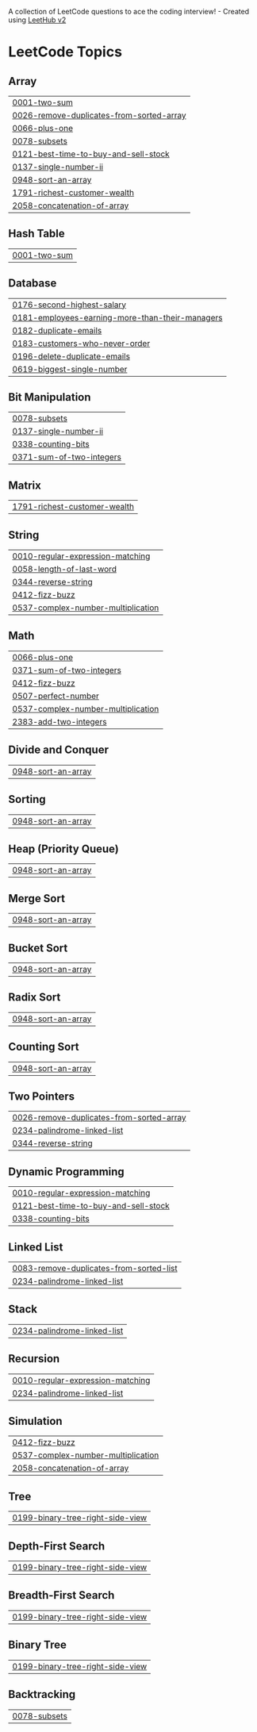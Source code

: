 A collection of LeetCode questions to ace the coding interview! - Created using [LeetHub v2](https://github.com/arunbhardwaj/LeetHub-2.0)
<!---LeetCode Topics Start-->
# LeetCode Topics
## Array
|  |
| ------- |
| [0001-two-sum](https://github.com/habeebckd/Leetcode/tree/master/0001-two-sum) |
| [0026-remove-duplicates-from-sorted-array](https://github.com/habeebckd/Leetcode/tree/master/0026-remove-duplicates-from-sorted-array) |
| [0066-plus-one](https://github.com/habeebckd/Leetcode/tree/master/0066-plus-one) |
| [0078-subsets](https://github.com/habeebckd/Leetcode/tree/master/0078-subsets) |
| [0121-best-time-to-buy-and-sell-stock](https://github.com/habeebckd/Leetcode/tree/master/0121-best-time-to-buy-and-sell-stock) |
| [0137-single-number-ii](https://github.com/habeebckd/Leetcode/tree/master/0137-single-number-ii) |
| [0948-sort-an-array](https://github.com/habeebckd/Leetcode/tree/master/0948-sort-an-array) |
| [1791-richest-customer-wealth](https://github.com/habeebckd/Leetcode/tree/master/1791-richest-customer-wealth) |
| [2058-concatenation-of-array](https://github.com/habeebckd/Leetcode/tree/master/2058-concatenation-of-array) |
## Hash Table
|  |
| ------- |
| [0001-two-sum](https://github.com/habeebckd/Leetcode/tree/master/0001-two-sum) |
## Database
|  |
| ------- |
| [0176-second-highest-salary](https://github.com/habeebckd/Leetcode/tree/master/0176-second-highest-salary) |
| [0181-employees-earning-more-than-their-managers](https://github.com/habeebckd/Leetcode/tree/master/0181-employees-earning-more-than-their-managers) |
| [0182-duplicate-emails](https://github.com/habeebckd/Leetcode/tree/master/0182-duplicate-emails) |
| [0183-customers-who-never-order](https://github.com/habeebckd/Leetcode/tree/master/0183-customers-who-never-order) |
| [0196-delete-duplicate-emails](https://github.com/habeebckd/Leetcode/tree/master/0196-delete-duplicate-emails) |
| [0619-biggest-single-number](https://github.com/habeebckd/Leetcode/tree/master/0619-biggest-single-number) |
## Bit Manipulation
|  |
| ------- |
| [0078-subsets](https://github.com/habeebckd/Leetcode/tree/master/0078-subsets) |
| [0137-single-number-ii](https://github.com/habeebckd/Leetcode/tree/master/0137-single-number-ii) |
| [0338-counting-bits](https://github.com/habeebckd/Leetcode/tree/master/0338-counting-bits) |
| [0371-sum-of-two-integers](https://github.com/habeebckd/Leetcode/tree/master/0371-sum-of-two-integers) |
## Matrix
|  |
| ------- |
| [1791-richest-customer-wealth](https://github.com/habeebckd/Leetcode/tree/master/1791-richest-customer-wealth) |
## String
|  |
| ------- |
| [0010-regular-expression-matching](https://github.com/habeebckd/Leetcode/tree/master/0010-regular-expression-matching) |
| [0058-length-of-last-word](https://github.com/habeebckd/Leetcode/tree/master/0058-length-of-last-word) |
| [0344-reverse-string](https://github.com/habeebckd/Leetcode/tree/master/0344-reverse-string) |
| [0412-fizz-buzz](https://github.com/habeebckd/Leetcode/tree/master/0412-fizz-buzz) |
| [0537-complex-number-multiplication](https://github.com/habeebckd/Leetcode/tree/master/0537-complex-number-multiplication) |
## Math
|  |
| ------- |
| [0066-plus-one](https://github.com/habeebckd/Leetcode/tree/master/0066-plus-one) |
| [0371-sum-of-two-integers](https://github.com/habeebckd/Leetcode/tree/master/0371-sum-of-two-integers) |
| [0412-fizz-buzz](https://github.com/habeebckd/Leetcode/tree/master/0412-fizz-buzz) |
| [0507-perfect-number](https://github.com/habeebckd/Leetcode/tree/master/0507-perfect-number) |
| [0537-complex-number-multiplication](https://github.com/habeebckd/Leetcode/tree/master/0537-complex-number-multiplication) |
| [2383-add-two-integers](https://github.com/habeebckd/Leetcode/tree/master/2383-add-two-integers) |
## Divide and Conquer
|  |
| ------- |
| [0948-sort-an-array](https://github.com/habeebckd/Leetcode/tree/master/0948-sort-an-array) |
## Sorting
|  |
| ------- |
| [0948-sort-an-array](https://github.com/habeebckd/Leetcode/tree/master/0948-sort-an-array) |
## Heap (Priority Queue)
|  |
| ------- |
| [0948-sort-an-array](https://github.com/habeebckd/Leetcode/tree/master/0948-sort-an-array) |
## Merge Sort
|  |
| ------- |
| [0948-sort-an-array](https://github.com/habeebckd/Leetcode/tree/master/0948-sort-an-array) |
## Bucket Sort
|  |
| ------- |
| [0948-sort-an-array](https://github.com/habeebckd/Leetcode/tree/master/0948-sort-an-array) |
## Radix Sort
|  |
| ------- |
| [0948-sort-an-array](https://github.com/habeebckd/Leetcode/tree/master/0948-sort-an-array) |
## Counting Sort
|  |
| ------- |
| [0948-sort-an-array](https://github.com/habeebckd/Leetcode/tree/master/0948-sort-an-array) |
## Two Pointers
|  |
| ------- |
| [0026-remove-duplicates-from-sorted-array](https://github.com/habeebckd/Leetcode/tree/master/0026-remove-duplicates-from-sorted-array) |
| [0234-palindrome-linked-list](https://github.com/habeebckd/Leetcode/tree/master/0234-palindrome-linked-list) |
| [0344-reverse-string](https://github.com/habeebckd/Leetcode/tree/master/0344-reverse-string) |
## Dynamic Programming
|  |
| ------- |
| [0010-regular-expression-matching](https://github.com/habeebckd/Leetcode/tree/master/0010-regular-expression-matching) |
| [0121-best-time-to-buy-and-sell-stock](https://github.com/habeebckd/Leetcode/tree/master/0121-best-time-to-buy-and-sell-stock) |
| [0338-counting-bits](https://github.com/habeebckd/Leetcode/tree/master/0338-counting-bits) |
## Linked List
|  |
| ------- |
| [0083-remove-duplicates-from-sorted-list](https://github.com/habeebckd/Leetcode/tree/master/0083-remove-duplicates-from-sorted-list) |
| [0234-palindrome-linked-list](https://github.com/habeebckd/Leetcode/tree/master/0234-palindrome-linked-list) |
## Stack
|  |
| ------- |
| [0234-palindrome-linked-list](https://github.com/habeebckd/Leetcode/tree/master/0234-palindrome-linked-list) |
## Recursion
|  |
| ------- |
| [0010-regular-expression-matching](https://github.com/habeebckd/Leetcode/tree/master/0010-regular-expression-matching) |
| [0234-palindrome-linked-list](https://github.com/habeebckd/Leetcode/tree/master/0234-palindrome-linked-list) |
## Simulation
|  |
| ------- |
| [0412-fizz-buzz](https://github.com/habeebckd/Leetcode/tree/master/0412-fizz-buzz) |
| [0537-complex-number-multiplication](https://github.com/habeebckd/Leetcode/tree/master/0537-complex-number-multiplication) |
| [2058-concatenation-of-array](https://github.com/habeebckd/Leetcode/tree/master/2058-concatenation-of-array) |
## Tree
|  |
| ------- |
| [0199-binary-tree-right-side-view](https://github.com/habeebckd/Leetcode/tree/master/0199-binary-tree-right-side-view) |
## Depth-First Search
|  |
| ------- |
| [0199-binary-tree-right-side-view](https://github.com/habeebckd/Leetcode/tree/master/0199-binary-tree-right-side-view) |
## Breadth-First Search
|  |
| ------- |
| [0199-binary-tree-right-side-view](https://github.com/habeebckd/Leetcode/tree/master/0199-binary-tree-right-side-view) |
## Binary Tree
|  |
| ------- |
| [0199-binary-tree-right-side-view](https://github.com/habeebckd/Leetcode/tree/master/0199-binary-tree-right-side-view) |
## Backtracking
|  |
| ------- |
| [0078-subsets](https://github.com/habeebckd/Leetcode/tree/master/0078-subsets) |
<!---LeetCode Topics End-->